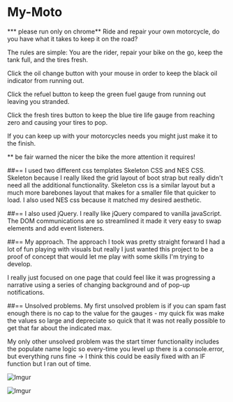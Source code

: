 # My-Moto
*** please run only on chrome**
Ride and repair your own motorcycle, do you have what it takes to keep it on the road?

The rules are simple:
You are the rider, repair your bike on the go, keep the tank full, and the tires fresh.

Click the oil change button with your mouse in order to keep the black oil indicator from running out.

Click the refuel button to keep the green fuel gauge from running out leaving you stranded.

Click the fresh tires button to keep the blue tire life gauge from reaching zero and causing your tires to pop.

If you can keep up with your motorcycles needs you might just make it to the finish.

** be fair warned the nicer the bike the more attention it requires!

##== I used two different css templates Skeleton CSS and NES CSS.
Skeleton because I really liked the grid layout of boot strap but really didn't need all the additional functionality. Skeleton css is a similar layout but a much more barebones layout that makes for a smaller file that quicker to load.
I also used NES css because it matched my desired aesthetic.

##== I also used jQuery.
I really like jQuery compared to vanilla javaScript. The DOM communications are so streamlined it made it very easy to swap elements and add event listeners.

##== My approach.
The approach I took was pretty straight forward I had a lot of fun playing with visuals but really I just wanted this project to be a proof of concept that would let me play with some skills I'm trying to develop.

I really just focused on one page that could feel like it was progressing a narrative using a series of changing background and of pop-up notifications.

##== Unsolved problems.
My first unsolved problem is if you can spam fast enough there is no cap to the value for the gauges - my quick fix was make the values so large and depreciate so quick that it was not really possible to get that far about the indicated max.

My only other unsolved problem was the start timer functionality includes the populate name logic so every-time you level up there is a console.error, but everything runs fine -> I think this could be easily fixed with an IF function but I ran out of time. 

![Imgur](https://i.imgur.com/dBKYPZI.jpg)

![Imgur](https://i.imgur.com/kGFrbIe.jpg)

